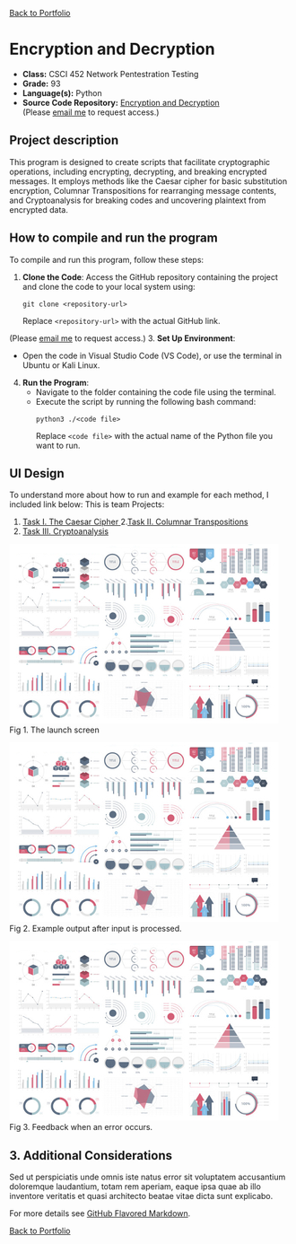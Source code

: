 [Back to Portfolio](./)

Encryption and Decryption
===============

-   **Class:** CSCI 452 Network Pentestration Testing
-   **Grade:** 93
-   **Language(s):** Python
-   **Source Code Repository:** [Encryption and Decryption](https://github.com/MinhTran2398/pteh-proj2)  
    (Please [email me](mailto:mtran@csustudent.net?subject=GitHub%20Access) to request access.)

## Project description
This program is designed to create scripts that facilitate cryptographic operations, including encrypting, decrypting, and breaking encrypted messages. It employs methods like the Caesar cipher for basic substitution encryption, Columnar Transpositions for rearranging message contents, and Cryptoanalysis for breaking codes and uncovering plaintext from encrypted data.

## How to compile and run the program

To compile and run this program, follow these steps:

1. **Clone the Code**: Access the GitHub repository containing the project and clone the code to your local system using:
   ```
   git clone <repository-url>
   ```
   Replace `<repository-url>` with the actual GitHub link.
   
(Please [email me](mailto:mtran@csustudent.net?subject=GitHub%20Access) to request access.)
3. **Set Up Environment**: 
   - Open the code in Visual Studio Code (VS Code), or use the terminal in Ubuntu or Kali Linux.

4. **Run the Program**:
   - Navigate to the folder containing the code file using the terminal.
   - Execute the script by running the following bash command:
     ```
     python3 ./<code file>
     ```
     Replace `<code file>` with the actual name of the Python file you want to run.

## UI Design

To understand more about how to run and example for each method, I included link below:
This is team Projects: 
1. [Task I. The Caesar Cipher ](https://youtu.be/TWhJ_s86slY2) 
2.[Task II. Columnar Transpositions ](https://youtu.be/L4pk8AoNRb0) 
3. [Task III. Cryptoanalysis ](https://youtu.be/Y9M4rtwOv1Q) 

![screenshot](images/dummy_thumbnail.jpg)  
Fig 1. The launch screen

![screenshot](images/dummy_thumbnail.jpg)  
Fig 2. Example output after input is processed.

![screenshot](images/dummy_thumbnail.jpg)  
Fig 3. Feedback when an error occurs.

## 3. Additional Considerations

Sed ut perspiciatis unde omnis iste natus error sit voluptatem accusantium doloremque laudantium, totam rem aperiam, eaque ipsa quae ab illo inventore veritatis et quasi architecto beatae vitae dicta sunt explicabo. 

For more details see [GitHub Flavored Markdown](https://guides.github.com/features/mastering-markdown/).

[Back to Portfolio](./)
